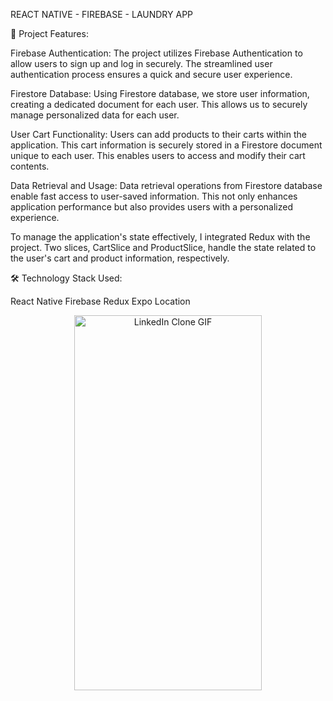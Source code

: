 REACT NATIVE - FIREBASE - LAUNDRY APP

🔑 Project Features:

Firebase Authentication:
The project utilizes Firebase Authentication to allow users to sign up and log in securely. The streamlined user authentication process ensures a quick and secure user experience.

Firestore Database:
Using Firestore database, we store user information, creating a dedicated document for each user. This allows us to securely manage personalized data for each user.

User Cart Functionality:
Users can add products to their carts within the application. This cart information is securely stored in a Firestore document unique to each user. This enables users to access and modify their cart contents.

Data Retrieval and Usage:
Data retrieval operations from Firestore database enable fast access to user-saved information. This not only enhances application performance but also provides users with a personalized experience.

To manage the application's state effectively, I integrated Redux with the project. Two slices, CartSlice and ProductSlice, handle the state related to the user's cart and product information, respectively.

🛠️ Technology Stack Used:

React Native
Firebase 
Redux
Expo Location

<div align="center">
  <img src="https://github.com/Hakanlsk/full-stack-laundry-app/assets/123507532/5ff80270-9924-40f3-8cf4-a940f5860a6d" alt="LinkedIn Clone GIF" width="300" height="600"  />
</div>

